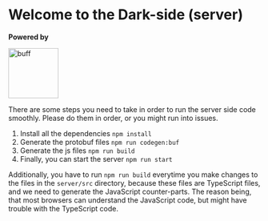 # Welcome to the Dark-side (server)
**Powered by**

<img width="100" alt="buff" src="https://user-images.githubusercontent.com/32971892/206874324-d5e38ea9-04d0-4a12-9481-4034b4dd9fc1.jpg">


There are some steps you need to take in order to run the server side code smoothly. Please do them in order, or you might run into issues. 

1. Install all the dependencies `npm install`
2. Generate the protobuf files `npm run codegen:buf`
3. Generate the js files `npm run build`
4. Finally, you can start the server `npm run start`


Additionally, you have to run `npm run build` everytime you make changes to the files in the `server/src` directory, because these 
files are TypeScript files, and we need to generate the JavaScript counter-parts. The reason being, that most browsers can understand 
the JavaScript code, but might have trouble with the TypeScript code. 
